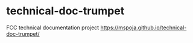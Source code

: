 # technical-doc-trumpet
FCC technical documentation project
https://mspoja.github.io/technical-doc-trumpet/
